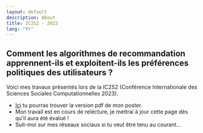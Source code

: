 ```yaml
---
layout: default
description: About
title: IC2S2 - 2023
lang: "fr"
---
```


## Comment les algorithmes de recommandation apprennent-ils et exploitent-ils les préférences politiques des utilisateurs ?

<div style="text-align: justify">

<p> Voici mes travaux présentés lors de la IC2S2 (Conférence Internationale des Sciences Sociales Computationnelles 2023). </p>

</div>

* <a href = "Poster IC2S2 copenhagen - Tim Faverjon.pdf">Ici</a> tu pourras trouver la version pdf de mon poster.
* Mon travail est en cours de relécture, je mettrai à jour cette page dès qu'il aura été évalué !
* Suit-moi sur mes réseaux sociaux si tu veut être tenu au courant...
